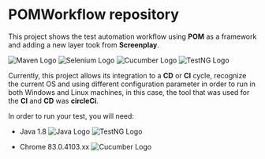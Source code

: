 # POMWorkflow repository

This project shows the test automation workflow using **POM** as a framework and adding a new layer took from **Screenplay**.

![Maven Logo](https://upload.wikimedia.org/wikipedia/commons/thumb/0/0b/Maven_logo.svg/340px-Maven_logo.svg.png) ![Selenium Logo](https://github.com/HJury/ReadmePictures/blob/master/Selenium.png) ![Cucumber Logo](https://github.com/HJury/ReadmePictures/blob/master/Cucumber.png) ![TestNG Logo](https://github.com/HJury/ReadmePictures/blob/master/TestNG.png)

Currently, this project allows its integration to a **CD** or **CI** cycle, recognize the current OS and using different configuration parameter in order to run in both Windows and Linux machines, in this case, the tool that was used for the **CI** and **CD** was **circleCi**.

In order to run your test, you will need: 

* Java 1.8
![Java Logo](https://github.com/HJury/ReadmePictures/blob/master/Cucumber.png) ![TestNG Logo](https://github.com/HJury/ReadmePictures/blob/master/Java.png)

* Chrome 83.0.4103.xx
![Cucumber Logo](https://github.com/HJury/ReadmePictures/blob/master/Chrome.png)


